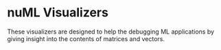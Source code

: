 # nuML Visualizers
These visualizers are designed to help the debugging ML applications by giving insight into the contents of matrices and vectors.